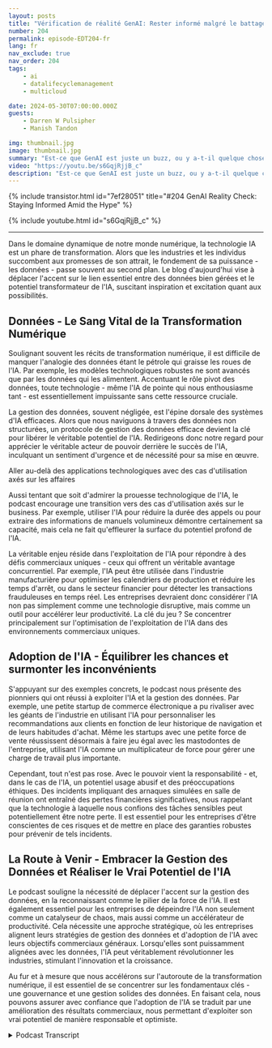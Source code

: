 ```yaml
---
layout: posts
title: "Vérification de réalité GenAI: Rester informé malgré le battage médiatique"
number: 204
permalink: episode-EDT204-fr
lang: fr
nav_exclude: true
nav_order: 204
tags:
    - ai
    - datalifecyclemanagement
    - multicloud

date: 2024-05-30T07:00:00.000Z
guests:
    - Darren W Pulsipher
    - Manish Tandon

img: thumbnail.jpg
image: thumbnail.jpg
summary: "Est-ce que GenAI est juste un buzz, ou y a-t-il quelque chose de réel ? Dans cet épisode, Darren s'assoit avec Manish Tandon, PDG de Zensar Technologies, pour découvrir la vérité derrière le buzz autour de GenAI. Manish partage ses idées sur la manière dont lui et son entreprise gèrent la vague de hype autour de GenAI, faisant la distinction entre ce qui est réel et ce qui ne l'est pas, et se préparant stratégiquement à naviguer dans l'explosion de GenAI. Écoutez pour apprendre comment les leaders de l'industrie abordent cette technologie transformatrice et ce que vous pouvez faire pour rester informé et éviter d'être dupé."
video: "https://youtu.be/s6GqjRjjB_c"
description: "Est-ce que GenAI est juste un buzz, ou y a-t-il quelque chose de réel ? Dans cet épisode, Darren s'assoit avec Manish Tandon, PDG de Zensar Technologies, pour découvrir la vérité derrière le buzz autour de GenAI. Manish partage ses idées sur la manière dont lui et son entreprise gèrent la vague de hype autour de GenAI, faisant la distinction entre ce qui est réel et ce qui ne l'est pas, et se préparant stratégiquement à naviguer dans l'explosion de GenAI. Écoutez pour apprendre comment les leaders de l'industrie abordent cette technologie transformatrice et ce que vous pouvez faire pour rester informé et éviter d'être dupé."
---
```


<div>
{% include transistor.html id="7ef28051" title="#204 GenAI Reality Check: Staying Informed Amid the Hype" %}

{% include youtube.html id="s6GqjRjjB_c" %}
</div>

---

Dans le domaine dynamique de notre monde numérique, la technologie IA est un phare de transformation. Alors que les industries et les individus succombent aux promesses de son attrait, le fondement de sa puissance - les données - passe souvent au second plan. Le blog d'aujourd'hui vise à déplacer l'accent sur le lien essentiel entre des données bien gérées et le potentiel transformateur de l'IA, suscitant inspiration et excitation quant aux possibilités.

## Données - Le Sang Vital de la Transformation Numérique

Soulignant souvent les récits de transformation numérique, il est difficile de manquer l'analogie des données étant le pétrole qui graisse les roues de l'IA. Par exemple, les modèles technologiques robustes ne sont avancés que par les données qui les alimentent. Accentuant le rôle pivot des données, toute technologie - même l'IA de pointe qui nous enthousiasme tant - est essentiellement impuissante sans cette ressource cruciale.

La gestion des données, souvent négligée, est l'épine dorsale des systèmes d'IA efficaces. Alors que nous naviguons à travers des données non structurées, un protocole de gestion des données efficace devient la clé pour libérer le véritable potentiel de l'IA. Redirigeons donc notre regard pour apprécier le véritable acteur de pouvoir derrière le succès de l'IA, inculquant un sentiment d'urgence et de nécessité pour sa mise en œuvre.

Aller au-delà des applications technologiques avec des cas d'utilisation axés sur les affaires

Aussi tentant que soit d'admirer la prouesse technologique de l'IA, le podcast encourage une transition vers des cas d'utilisation axés sur le business. Par exemple, utiliser l'IA pour réduire la durée des appels ou pour extraire des informations de manuels volumineux démontre certainement sa capacité, mais cela ne fait qu'effleurer la surface du potentiel profond de l'IA.

La véritable enjeu réside dans l'exploitation de l'IA pour répondre à des défis commerciaux uniques - ceux qui offrent un véritable avantage concurrentiel. Par exemple, l'IA peut être utilisée dans l'industrie manufacturière pour optimiser les calendriers de production et réduire les temps d'arrêt, ou dans le secteur financier pour détecter les transactions frauduleuses en temps réel. Les entreprises devraient donc considérer l'IA non pas simplement comme une technologie disruptive, mais comme un outil pour accélérer leur productivité. La clé du jeu ? Se concentrer principalement sur l'optimisation de l'exploitation de l'IA dans des environnements commerciaux uniques.

## Adoption de l'IA - Équilibrer les chances et surmonter les inconvénients

S'appuyant sur des exemples concrets, le podcast nous présente des pionniers qui ont réussi à exploiter l'IA et la gestion des données. Par exemple, une petite startup de commerce électronique a pu rivaliser avec les géants de l'industrie en utilisant l'IA pour personnaliser les recommandations aux clients en fonction de leur historique de navigation et de leurs habitudes d'achat. Même les startups avec une petite force de vente réussissent désormais à faire jeu égal avec les mastodontes de l'entreprise, utilisant l'IA comme un multiplicateur de force pour gérer une charge de travail plus importante.

Cependant, tout n'est pas rose. Avec le pouvoir vient la responsabilité - et, dans le cas de l'IA, un potentiel usage abusif et des préoccupations éthiques. Des incidents impliquant des arnaques simulées en salle de réunion ont entraîné des pertes financières significatives, nous rappelant que la technologie à laquelle nous confions des tâches sensibles peut potentiellement être notre perte. Il est essentiel pour les entreprises d'être conscientes de ces risques et de mettre en place des garanties robustes pour prévenir de tels incidents.

## La Route à Venir - Embracer la Gestion des Données et Réaliser le Vrai Potentiel de l'IA

Le podcast souligne la nécessité de déplacer l'accent sur la gestion des données, en la reconnaissant comme le pilier de la force de l'IA. Il est également essentiel pour les entreprises de dépeindre l'IA non seulement comme un catalyseur de chaos, mais aussi comme un accélérateur de productivité. Cela nécessite une approche stratégique, où les entreprises alignent leurs stratégies de gestion des données et d'adoption de l'IA avec leurs objectifs commerciaux généraux. Lorsqu'elles sont puissamment alignées avec les données, l'IA peut véritablement révolutionner les industries, stimulant l'innovation et la croissance.

Au fur et à mesure que nous accélérons sur l'autoroute de la transformation numérique, il est essentiel de se concentrer sur les fondamentaux clés - une gouvernance et une gestion solides des données. En faisant cela, nous pouvons assurer avec confiance que l'adoption de l'IA se traduit par une amélioration des résultats commerciaux, nous permettant d'exploiter son vrai potentiel de manière responsable et optimiste.



<details>
<summary> Podcast Transcript </summary>

<p></p>

</details>
